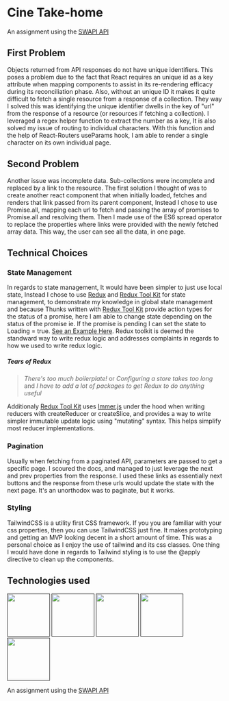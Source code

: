 # Cine Take-home

An assignment using the [SWAPI API](https://swapi.dev)

## First Problem

Objects returned from API responses do not have unique identifiers. This poses a problem due to the fact that React requires an unique id as a key attribute when mapping components to assist in its re-rendering efficacy during its reconciliation phase. Also, without an unique ID it makes it quite difficult to fetch a single resource from a response of a collection. They way I solved this was identifying the unique identifier dwells in the key of "url" from the response of a resource (or resources if fetching a collection). I leveraged a regex helper function to extract the number as a key, It is also solved my issue of routing to individual characters. With this function and the help of React-Routers useParams hook, I am able to render a single character on its own individual page.

## Second Problem

Another issue was incomplete data. Sub-collections were incomplete and replaced by a link to the resource. The first solution I thought of was to create another react component that when initially loaded, fetches and renders that link passed from its parent component, Instead I chose to use Promise.all, mapping each url to fetch and passing the array of promises to Promise.all and resolving them. Then I made use of the ES6 spread operator to replace the properties where links were provided with the newly fetched array data. This way, the user can see all the data, in one page.

## Technical Choices

### State Management

In regards to state management, It would have been simpler to just use local state, Instead I chose to use [Redux](https://redux.js.org/) and [Redux Tool Kit](https://redux-toolkit.js.org/) for state management, to demonstrate my knowledge in global state management and because Thunks written with [Redux Tool Kit](https://redux-toolkit.js.org/) provide action types for the status of a promise, here I am able to change state depending on the status of the promise ie. If the promise is pending I can set the state to Loading = true. [See an Example Here](https://redux-toolkit.js.org/api/createAsyncThunk#examples). Redux toolkit is deemed the standward way to write redux logic and addresses complaints in regards to how we used to write redux logic.

##### Tears of Redux

> _There's too much boilerplate!_ or
> _Configuring a store takes too long_ and
> _I have to add a lot of packages to get Redux to do anything useful_

Additionaly [Redux Tool Kit](https://redux-toolkit.js.org/) uses [Immer.js](https://immerjs.github.io/immer/) under the hood when writing reducers with createReducer or createSlice, and provides a way to write simpler immutable update logic using "mutating" syntax. This helps simplify most reducer implementations.

### Pagination

Usually when fetching from a paginated API, parameters are passed to get a specific page. I scoured the docs, and managed to just leverage the next and prev properties from the response. I used these links as essentially next buttons and the response from these urls would update the state with the next page. It's an unorthodox was to paginate, but it works.

### Styling

TailwindCSS is a utility first CSS framework. If you you are familiar with your css properties, then you can use TailwindCSS just fine. It makes prototyping and getting an MVP looking decent in a short amount of time. This was a personal choice as I enjoy the use of tailwind and its css classes. One thing I would have done in regards to Tailwind styling is to use the @apply directive to clean up the components.

## Technologies used

[<img src='https://img.icons8.com/color/344/javascript.png' height='100'>]() [<img src='https://cdn.iconscout.com/icon/free/png-256/react-3-1175109.png' height='100'>]() [<img src='https://d2eip9sf3oo6c2.cloudfront.net/tags/images/000/000/386/square_256/redux.png' height='100'>]() [<img src='https://cdn-media-1.freecodecamp.org/images/1*TKvlTeNqtkp1s-eVB5Hrvg@2x.png' height='100'>]() [<img src='https://refactoringui.nyc3.cdn.digitaloceanspaces.com/tailwind-logo.svg' height='100'>]()

An assignment using the [SWAPI API](https://swapi.dev)
 
